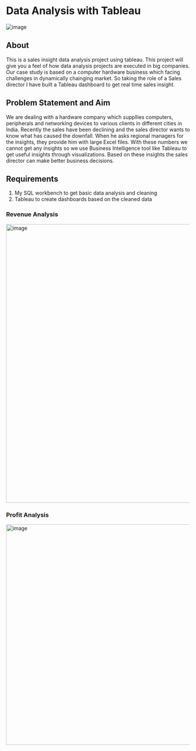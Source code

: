 # Data Analysis with Tableau
![image](https://user-images.githubusercontent.com/68583898/142897574-a95a39ec-0c96-46c2-b65b-8aa34c5a616b.png)

## About
This is a sales insight data analysis project using tableau. This project will give you a feel of how data analysis projects are executed in big companies. Our case study is based on a computer hardware business which facing challenges in dynamically chainging market. So taking the role of a Sales director I have built a Tableau dashboard to get real time sales insight. 

## Problem Statement and Aim
We are dealing with a hardware company which suppllies computers, peripherals and networking devices to various clients in different cities in India. Recently the sales have been declining and the sales director wants to know what has caused the downfall. When he asks regional managers for the insights, they provide him with large Excel files. 
With these numbers we cannot get any insights so we use Business Intelligence tool like Tableau to get useful insights through visualizations. Based on these insights the sales director can make better business decisions.

## Requirements
 1. My SQL workbench to get basic data  analysis and cleaning
 2. Tableau to create dashboards based on the cleaned data


### Revenue Analysis
<img width="761" alt="image" src="https://user-images.githubusercontent.com/68583898/142902566-767506c0-994b-41a2-a76c-4a00d3b7cbf9.png">

### Profit Analysis
<img width="602" alt="image" src="https://user-images.githubusercontent.com/68583898/142902754-dcbb451f-f314-470b-a9fe-0d495e61b3aa.png">







